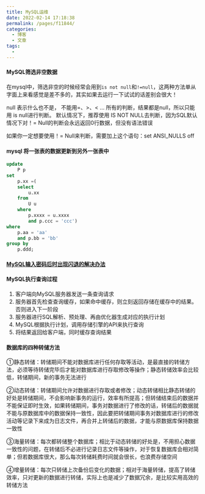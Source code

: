 ```yaml
---
title: MySQL运维
date: 2022-02-14 17:18:38
permalink: /pages/f11844/
categories:
  - 博客
  - 文章
tags:
  - 
---
```

#### MySQL筛选非空数据

在mysql中，筛选非空的时候经常会用到`is not null`和`!=null`，这两种方法单从字面上来看感觉是差不多的，其实如果去运行一下试试的话差别会很大！

null 表示什么也不是， 不能用=、>、< … 所有的判断，结果都是null，所以只能用 is null进行判断。
默认情况下，推荐使用 IS NOT NULL去判断，因为SQL默认情况下对！= Null的判断会永远返回0行数据，但没有语法错误

如果你一定想要使用！= Null来判断，需要加上这个语句：set ANSI_NULLS off

#### mysql 将一张表的数据更新到另外一张表中

```sql
update
	P p
set
	p.xx =(
	select
		u.xx
	from
		U u
	where
		p.xxxx = u.xxxx
		and p.ccc = 'ccc')
where
	p.aa = 'aa'
	and p.bb = 'bb'
group by
	p.ddd;
```

#### [MySQL输入密码后时出现闪退的解决办法](https://blog.csdn.net/weixin_39956356/article/details/114823665?utm_medium=distribute.pc_relevant.none-task-blog-2~default~baidujs_baidulandingword~default-0.queryctrv2&spm=1001.2101.3001.4242.1&utm_relevant_index=1)

#### MySQL执行查询过程

1. 客户端向MySQL服务器发送一条查询请求
2. 服务器首先检查查询缓存，如果命中缓存，则立刻返回存储在缓存中的结果。否则进入下一阶段
3. 服务器进行SQL解析、预处理、再由优化器生成对应的执行计划
4. MySQL根据执行计划，调用存储引擎的API来执行查询
5. 将结果返回给客户端，同时缓存查询结果

#### 数据库的四种转储方法

①静态转储：转储期间不能对数据库进行任何存取等活动，是最直接的转储方法，必须等待转储完毕后才能对数据库进行存取修改等操作；静态转储效率会比较低，转储期间，新的事务无法进行

②动态转储：转储期间允许对数据进行存取或者修改；动态转储相比静态转储的好处是转储期间，不会影响新事务的运行，效率有所提高；但转储结束后的数据并不能保证即时生效，如果转储期间，事务对数据进行了修改的话，转储后的数据就不能与原数据库中的数据保持一致性，因此要把转储期间事务对数据库进行的修改活动等记录下来成为日志文件，再合并上转储后的数据，才能与原数据库保持数据一致性

③海量转储：每次都转储整个数据库；相比于动态转储的好处是，不用担心数据一致性的问题，在转储后不必进行记录日志文件等操作，对于恢复数据库会相对简单；但若数据库很大，那么每次转储耗费时间就会很长，也浪费存储空间

④增量转储：每次只转储上次备份后变化的数据；相对于海量转储，提高了转储效率，只对更新的数据进行转储，实际上也是减少了数据冗余，是比较实用高效的转储方法
